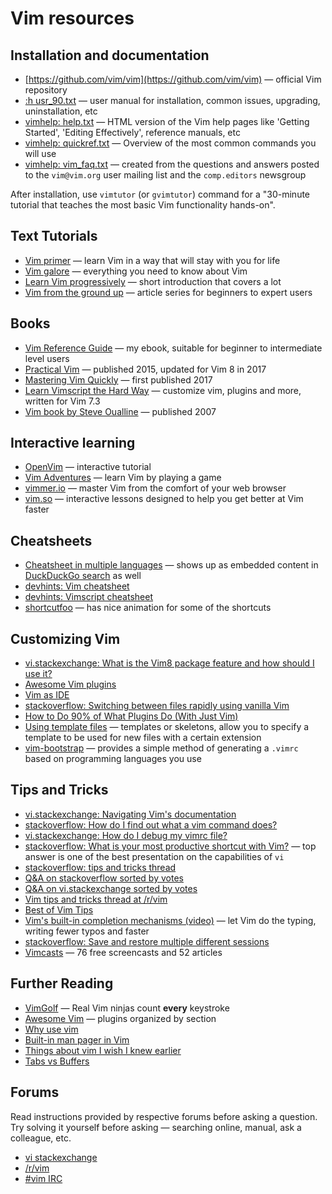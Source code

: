 # Vim resources

## Installation and documentation

* [https://github.com/vim/vim](https://github.com/vim/vim) — official Vim repository
* [:h usr_90.txt](https://vimhelp.org/usr_90.txt.html) — user manual for installation, common issues, upgrading, uninstallation, etc
* [vimhelp: help.txt](https://vimhelp.org/) — HTML version of the Vim help pages like 'Getting Started', 'Editing Effectively', reference manuals, etc
* [vimhelp: quickref.txt](https://vimhelp.org/quickref.txt.html) — Overview of the most common commands you will use
* [vimhelp: vim_faq.txt](https://vimhelp.org/vim_faq.txt.html) — created from the questions and answers posted to the `vim@vim.org` user mailing list and the `comp.editors` newsgroup

After installation, use `vimtutor` (or `gvimtutor`) command for a "30-minute tutorial that teaches the most basic Vim functionality hands-on".

## Text Tutorials

* [Vim primer](https://danielmiessler.com/study/vim/) — learn Vim in a way that will stay with you for life
* [Vim galore](https://github.com/mhinz/vim-galore/blob/master/README.md) — everything you need to know about Vim
* [Learn Vim progressively](https://yannesposito.com/Scratch/en/blog/Learn-Vim-Progressively/) — short introduction that covers a lot 
* [Vim from the ground up](https://thevaluable.dev/vim-commands-beginner/) — article series for beginners to expert users

## Books

* [Vim Reference Guide](https://learnbyexample.github.io/vim_reference/Introduction.html) — my ebook, suitable for beginner to intermediate level users
* [Practical Vim](https://pragprog.com/titles/dnvim2/practical-vim-second-edition/) — published 2015, updated for Vim 8 in 2017
* [Mastering Vim Quickly](https://jovicailic.org/mastering-vim-quickly/) — first published 2017
* [Learn Vimscript the Hard Way](https://learnvimscriptthehardway.stevelosh.com/) — customize vim, plugins and more, written for Vim 7.3
* [Vim book by Steve Oualline](http://www.oualline.com/vim-book.html) — published 2007

## Interactive learning

* [OpenVim](https://www.openvim.com/tutorial.html) — interactive tutorial
* [Vim Adventures](https://vim-adventures.com/) — learn Vim by playing a game
* [vimmer.io](https://vimmer.io/) — master Vim from the comfort of your web browser
* [vim.so](https://www.vim.so/) — interactive lessons designed to help you get better at Vim faster

## Cheatsheets

* [Cheatsheet in multiple languages](https://vim.rtorr.com/) — shows up as embedded content in [DuckDuckGo search](https://duckduckgo.com/?q=vim+cheat+sheet) as well
* [devhints: Vim cheatsheet](https://devhints.io/vim)
* [devhints: Vimscript cheatsheet](https://devhints.io/vimscript)
* [shortcutfoo](https://www.shortcutfoo.com/app/dojos/vim/cheatsheet) — has nice animation for some of the shortcuts

## Customizing Vim

* [vi.stackexchange: What is the Vim8 package feature and how should I use it?](https://vi.stackexchange.com/q/9522/1616)
* [Awesome Vim plugins](https://vimawesome.com/)
* [Vim as IDE](https://yannesposito.com/Scratch/en/blog/Vim-as-IDE/)
* [stackoverflow: Switching between files rapidly using vanilla Vim](https://stackoverflow.com/q/16082991/4082052)
* [How to Do 90% of What Plugins Do (With Just Vim)](https://www.youtube.com/watch?v=XA2WjJbmmoM)
* [Using template files](https://shapeshed.com/vim-templates/) — templates or skeletons, allow you to specify a template to be used for new files with a certain extension
* [vim-bootstrap](https://vim-bootstrap.com/) — provides a simple method of generating a `.vimrc` based on programming languages you use

## Tips and Tricks

* [vi.stackexchange: Navigating Vim's documentation](https://vi.stackexchange.com/q/2136/1616)
* [stackoverflow: How do I find out what a vim command does?](https://stackoverflow.com/q/25474313/4082052)
* [vi.stackexchange: How do I debug my vimrc file?](https://vi.stackexchange.com/q/2003/1616)
* [stackoverflow: What is your most productive shortcut with Vim?](https://stackoverflow.com/q/1218390/4082052) — top answer is one of the best presentation on the capabilities of `vi`
* [stackoverflow: tips and tricks thread](https://stackoverflow.com/q/726894/4082052)
* [Q&A on stackoverflow sorted by votes](https://stackoverflow.com/questions/tagged/vim?sort=votes&pageSize=15)
* [Q&A on vi.stackexchange sorted by votes](https://vi.stackexchange.com/questions?tab=Votes)
* [Vim tips and tricks thread at /r/vim](https://www.reddit.com/r/vim/comments/4aab93/weekly_vim_tips_and_tricks_thread_1/)
* [Best of Vim Tips](http://zzapper.co.uk/vimtips.html)
* [Vim's built-in completion mechanisms (video)](https://www.youtube.com/watch?v=3TX3kV3TICU) — let Vim do the typing, writing fewer typos and faster
* [stackoverflow: Save and restore multiple different sessions](https://stackoverflow.com/q/1642611/4082052)
* [Vimcasts](http://vimcasts.org/) — 76 free screencasts and 52 articles

## Further Reading

* [VimGolf](https://www.vimgolf.com/) — Real Vim ninjas count **every** keystroke
* [Awesome Vim](https://github.com/akrawchyk/awesome-vim) — plugins organized by section
* [Why use vim](http://www.viemu.com/a-why-vi-vim.html)
* [Built-in man pager in Vim](https://www.reddit.com/r/vim/comments/4xkyah/til_builtin_man_pager_in_vim/)
* [Things about vim I wish I knew earlier](https://blog.petrzemek.net/2016/04/06/things-about-vim-i-wish-i-knew-earlier/)
* [Tabs vs Buffers](https://joshldavis.com/2014/04/05/vim-tab-madness-buffers-vs-tabs/)

## Forums

Read instructions provided by respective forums before asking a question. Try solving it yourself before asking — searching online, manual, ask a colleague, etc. 

* [vi stackexchange](https://vi.stackexchange.com/)
* [/r/vim](https://www.reddit.com/r/vim/)
* [#vim IRC](irc://irc.libera.chat/vim)

